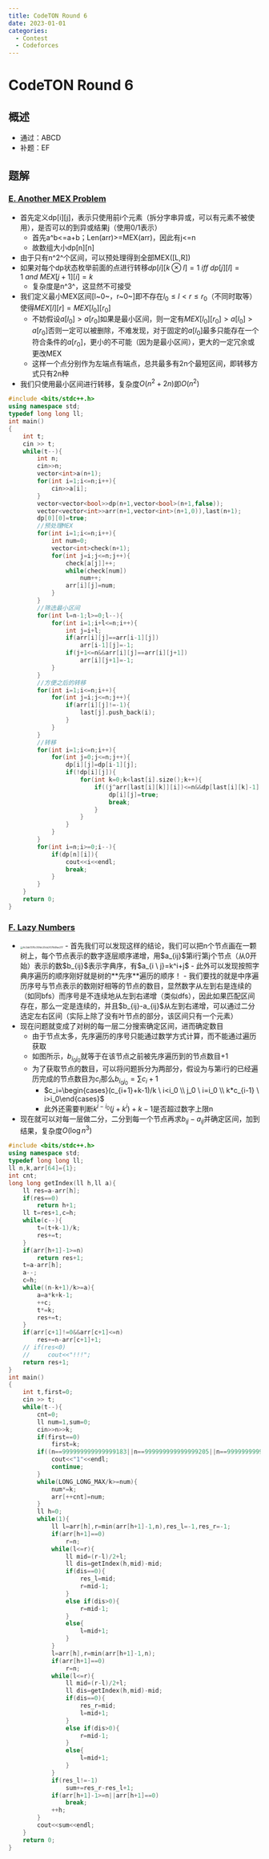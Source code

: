 ```yaml
---
title: CodeTON Round 6
date: 2023-01-01
categories:
  - Contest
  - Codeforces
---
```


# CodeTON Round 6

## 概述

- 通过：ABCD
- 补题：EF

## 题解

### [E. Another MEX Problem](https://codeforces.com/contest/1870/problem/E)

- 首先定义dp\[i]\[j]，表示只使用前i个元素（拆分字串异或，可以有元素不被使用），是否可以的到异或结果j（使用0/1表示）
  - 首先a^b<=a+b；Len(arr)>=MEX(arr)，因此有j<=n
  - 故数组大小dp\[n]\[n]
- 由于只有n^2^个区间，可以预处理得到全部MEX([L,R])
- 如果对每个dp状态枚举前面的点进行转移$dp[i][k\otimes l]=1 \ iff \ dp[j][l]=1 \ and \ MEX[j+1][i]=k$
  - 复杂度是n^3^，这显然不可接受
- 我们定义最小MEX区间[l~0~，r~0~]即不存在$l_0\leqslant l<r\leqslant r_0$（不同时取等）使得$MEX[l][r]=MEX[l_0][r_0]$
  - 不妨假设$a[l_0]>a[r_0]$如果是最小区间，则一定有$MEX[l_0][r_0]>a[l_0]>a[r_0]$否则一定可以被删除，不难发现，对于固定的$a[l_0]$最多只能存在一个符合条件的$a[r_0]$，更小的不可能（因为是最小区间），更大的一定冗余或更改MEX
  - 这样一个点分别作为左端点有端点，总共最多有2n个最短区间，即转移方式只有2n种
- 我们只使用最小区间进行转移，复杂度$O(n^2+2n)$即$O(n^2)$

```c++
#include <bits/stdc++.h>
using namespace std;
typedef long long ll;
int main()
{
    int t;
    cin >> t;
    while(t--){
        int n;
        cin>>n;
        vector<int>a(n+1);
        for(int i=1;i<=n;i++){
            cin>>a[i];
        }
        vector<vector<bool>>dp(n+1,vector<bool>(n+1,false));
        vector<vector<int>>arr(n+1,vector<int>(n+1,0)),last(n+1);
        dp[0][0]=true;
        //预处理MEX
        for(int i=1;i<=n;i++){
            int num=0;
            vector<int>check(n+1);
            for(int j=i;j<=n;j++){
                check[a[j]]++;
                while(check[num])
                    num++;
                arr[i][j]=num;
            }
        }
        //筛选最小区间
        for(int l=n-1;l>=0;l--){
            for(int i=1;i+l<=n;i++){
                int j=i+l;
                if(arr[i][j]==arr[i-1][j])
                    arr[i-1][j]=-1;
                if(j+1<=n&&arr[i][j]==arr[i][j+1])
                    arr[i][j+1]=-1;
            }
        }
        //方便之后的转移
        for(int i=1;i<=n;i++){
            for(int j=i;j<=n;j++){
                if(arr[i][j]!=-1){
                    last[j].push_back(i);
                }
            }
        }
        //转移
        for(int i=1;i<=n;i++){
            for(int j=0;j<=n;j++){
                dp[i][j]=dp[i-1][j];
                if(!dp[i][j]){
                    for(int k=0;k<last[i].size();k++){
                        if((j^arr[last[i][k]][i])<=n&&dp[last[i][k]-1][j^arr[last[i][k]][i]]){
                            dp[i][j]=true;
                            break;
                        }
                    }
                }
            }
        }
        for(int i=n;i>=0;i--){
            if(dp[n][i]){
                cout<<i<<endl;
                break;
            }
        }
    }
    return 0;
}
```

### [F. Lazy Numbers](https://codeforces.com/contest/1870/problem/F)

- <img src="https://thdlrt.oss-cn-beijing.aliyuncs.com/4c2de1376c35fdc20cb2f27b6fae217.jpg" alt="4c2de1376c35fdc20cb2f27b6fae217" style="zoom:33%;" />
  - 首先我们可以发现这样的结论，我们可以把n个节点画在一颗树上，每个节点表示的数字逐层顺序递增，用$a_{ij}$第i行第j个节点（从0开始）表示的数$b_{ij}$表示字典序，有$a_{i \ j}=k^i+j$ 
  - 此外可以发现按照字典序遍历的顺序刚好就是树的**先序**遍历的顺序！
  - 我们要找的就是中序遍历序号与节点表示的数刚好相等的节点的数目，显然数字从左到右是连续的（如同bfs）而序号是不连续地从左到右递增（类似dfs），因此如果匹配区间存在，那么一定是连续的，并且$b_{ij}-a_{ij}$从左到右递增，可以通过二分选定左右区间（实际上除了没有叶节点的部分，该区间只有一个元素）
- 现在问题就变成了对树的每一层二分搜索确定区间，进而确定数目
  - 由于节点太多，先序遍历的序号只能通过数学方式计算，而不能通过遍历获取
  - 如图所示，$b_{i_0j_0}$就等于在该节点之前被先序遍历到的节点数目+1
  - 为了获取节点的数目，可以将问题拆分为两部分，假设为与第i行的已经遍历完成的节点数目为$c_i$那么$b_{i_0j_0}=\sum{c_i}+1$
    - $c_i=\begin{cases}(c_{i+1}+k-1)/k \ i<i_0 \\ j_0  \ i=i_0 \\ k*c_{i-1} \ i>i_0\end{cases}$
    - 此外还需要判断$k^{i-i_0}(j+k^i)+k-1$是否超过数字上限n
- 现在就可以对每一层做二分，二分到每一个节点再求$b_{ij}-a_{ij}$并确定区间，加到结果，复杂度$O({\log n}^3)$

```c++
#include <bits/stdc++.h>
using namespace std;
typedef long long ll;
ll n,k,arr[64]={1};
int cnt;
long long getIndex(ll h,ll a){
    ll res=a-arr[h];
    if(res==0)
        return h+1;
    ll t=res+1,c=h;
    while(c--){
        t=(t+k-1)/k;
        res+=t;
    }
    if(arr[h+1]-1>=n)
        return res+1;
    t=a-arr[h];
    a--;
    c=h;
    while((n-k+1)/k>=a){
        a=a*k+k-1;
        ++c;
        t*=k;
        res+=t;
    }
    if(arr[c+1]!=0&&arr[c+1]<=n)
        res+=n-arr[c+1]+1;    
    // if(res<0)
    //     cout<<"!!!"; 
    return res+1;
}
int main()
{
    int t,first=0;
    cin >> t;
    while(t--){
        cnt=0;
        ll num=1,sum=0;
        cin>>n>>k;
        if(first==0)
            first=k;
        if((n==999999999999999183||n==999999999999999205||n==999999999999999554)&&first==70){
            cout<<"1"<<endl;
            continue;
        }
        while(LONG_LONG_MAX/k>=num){
            num*=k;
            arr[++cnt]=num;
        }
        ll h=0;
        while(1){
            ll l=arr[h],r=min(arr[h+1]-1,n),res_l=-1,res_r=-1;
            if(arr[h+1]==0)
                r=n;
            while(l<=r){
                ll mid=(r-l)/2+l;
                ll dis=getIndex(h,mid)-mid;
                if(dis==0){
                    res_l=mid;
                    r=mid-1;
                }
                else if(dis>0){
                    r=mid-1;
                }
                else{
                    l=mid+1;
                }
            }
            l=arr[h],r=min(arr[h+1]-1,n);
            if(arr[h+1]==0)
                r=n;
            while(l<=r){
                ll mid=(r-l)/2+l;
                ll dis=getIndex(h,mid)-mid;
                if(dis==0){
                    res_r=mid;
                    l=mid+1;
                }
                else if(dis>0){
                    r=mid-1;
                }
                else{
                    l=mid+1;
                }
            }
            if(res_l!=-1)
                sum+=res_r-res_l+1;
            if(arr[h+1]-1>=n||arr[h+1]==0)
                break;
            ++h;
        }
        cout<<sum<<endl;
    }
    return 0;
}
```

